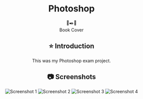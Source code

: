 <div align="center">
<h1 align="center">Photoshop</h1>
 📕✒️📕
  <br/>
Book Cover

## ⭐️  Introduction

This was my Photoshop exam project.

  
## 📷 Screenshots


![Screenshot 1](https://github.com/user-attachments/assets/4d77daea-fe28-4515-9346-03515e8717b1)
![Screenshot 2](https://github.com/user-attachments/assets/78592acf-8928-4e94-9828-fcfc0f3ae2b6)
![Screenshot 3](https://github.com/user-attachments/assets/b04f2e2e-596b-4501-97be-76e7064cbf78)
![Screenshot 4](https://github.com/user-attachments/assets/e6e643e8-d2a4-4e4f-a9ab-0bf9d5e512e6)

</div>
